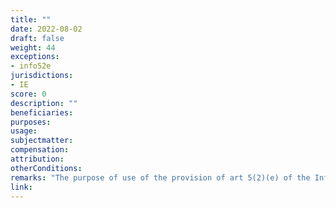 ```yaml
---
title: ""
date: 2022-08-02 
draft: false
weight: 44
exceptions:
- info52e
jurisdictions:
- IE
score: 0
description: "" 
beneficiaries:
purposes: 
usage:
subjectmatter:
compensation:
attribution: 
otherConditions: 
remarks: "The purpose of use of the provision of art 5(2)(e) of the InfoSoc Directive can be recognised in Section 97 - use for the benefit of 'residents or inmates', as well as in Section 98 - use for the benefit of 'clubs, societies and organisations' with charitable objets or otherwise concerned with the advancement of religion, education or social welfare. However, both provisions provide exclusively for the acts of 'playing' a recording or causing a sound recording, broadcast or cable programme 'to be heard or viewed' and do not mention reproduction at all."
link: 
---
```

